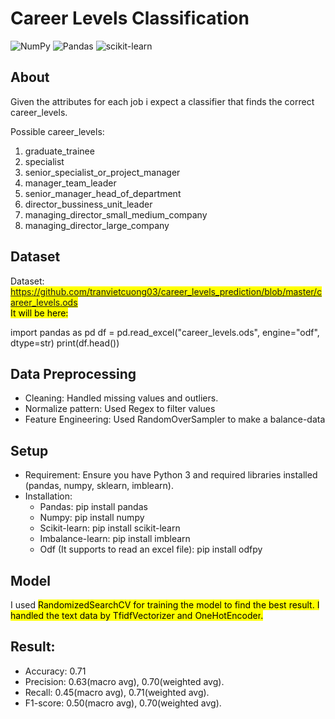 # Career Levels Classification
![NumPy](https://img.shields.io/badge/numpy-%23013243.svg?style=for-the-badge&logo=numpy&logoColor=white)
![Pandas](https://img.shields.io/badge/pandas-%23150458.svg?style=for-the-badge&logo=pandas&logoColor=white)
![scikit-learn](https://img.shields.io/badge/scikit--learn-%23F7931E.svg?style=for-the-badge&logo=scikit-learn&logoColor=white)

## About

Given the attributes for each job i expect a classifier that finds the correct career_levels. 

Possible career_levels:
  1. graduate_trainee
  2. specialist
  3. senior_specialist_or_project_manager
  4. manager_team_leader
  5. senior_manager_head_of_department
  6. director_bussiness_unit_leader
  7. managing_director_small_medium_company
  8. managing_director_large_company

## Dataset
Dataset: <mark style="color: blue;">https://github.com/tranvietcuong03/career_levels_prediction/blob/master/career_levels.ods<mark/> <br>
It will be here:

import pandas as pd
df = pd.read_excel("career_levels.ods", engine="odf", dtype=str)
print(df.head())


## Data Preprocessing
* Cleaning: Handled missing values and outliers.
* Normalize pattern: Used Regex to filter values
* Feature Engineering: Used RandomOverSampler to make a balance-data

## Setup
- Requirement: Ensure you have Python 3 and required libraries installed (pandas, numpy, sklearn, imblearn).
- Installation:
   * Pandas:
      pip install pandas
   * Numpy:
     pip install numpy
   * Scikit-learn:
     pip install scikit-learn
   * Imbalance-learn:
     pip install imblearn
   * Odf (It supports to read an excel file):
     pip install odfpy

## Model

I used <mark>RandomizedSearchCV<mark/> for training the model to find the best result. I handled the text data by <mark>TfidfVectorizer<mark/> and <mark>OneHotEncoder<mark/>.

## Result:
* Accuracy: 0.71
* Precision: 0.63(macro avg), 0.70(weighted avg).
* Recall: 0.45(macro avg), 0.71(weighted avg).
* F1-score: 0.50(macro avg), 0.70(weighted avg).
